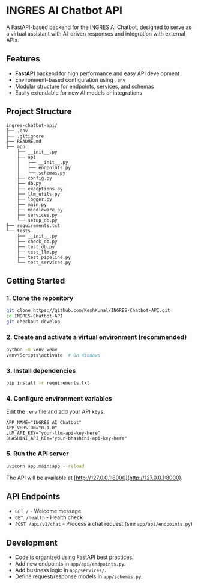 # INGRES AI Chatbot API

A FastAPI-based backend for the INGRES AI Chatbot, designed to serve as a virtual assistant with AI-driven responses and integration with external APIs.

## Features

- **FastAPI** backend for high performance and easy API development
- Environment-based configuration using `.env`
- Modular structure for endpoints, services, and schemas
- Easily extendable for new AI models or integrations

## Project Structure

```
ingres-chatbot-api/
├── .env
├── .gitignore
├── README.md
├── app
    ├── __init__.py
    ├── api
    │   ├── __init__.py
    │   ├── endpoints.py
    │   └── schemas.py
    ├── config.py
    ├── db.py
    ├── exceptions.py
    ├── llm_utils.py
    ├── logger.py
    ├── main.py
    ├── middleware.py
    ├── services.py
    └── setup_db.py
├── requirements.txt
└── tests
    ├── __init__.py
    ├── check_db.py
    ├── test_db.py
    ├── test_llm.py
    ├── test_pipeline.py
    └── test_services.py
```

## Getting Started

### 1. Clone the repository

```sh
git clone https://github.com/KeshKunal/INGRES-Chatbot-API.git
cd INGRES-Chatbot-API
git checkout develop

```

### 2. Create and activate a virtual environment (recommended)

```sh
python -m venv venv
venv\Scripts\activate  # On Windows
```

### 3. Install dependencies

```sh
pip install -r requirements.txt
```

### 4. Configure environment variables

Edit the `.env` file and add your API keys:

```
APP_NAME="INGRES AI Chatbot"
APP_VERSION="0.1.0"
LLM_API_KEY="your-llm-api-key-here"
BHASHINI_API_KEY="your-bhashini-api-key-here"
```

### 5. Run the API server

```sh
uvicorn app.main:app --reload
```

The API will be available at [http://127.0.0.1:8000](http://127.0.0.1:8000).

## API Endpoints

- `GET /` - Welcome message
- `GET /health` - Health check
- `POST /api/v1/chat` - Process a chat request (see `app/api/endpoints.py`)

## Development

- Code is organized using FastAPI best practices.
- Add new endpoints in `app/api/endpoints.py`.
- Add business logic in `app/services/`.
- Define request/response models in `app/schemas.py`.
